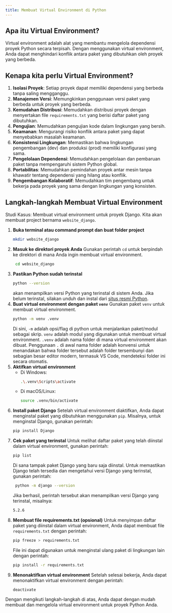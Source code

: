 ```yaml
---
title: Membuat Virtual Environment di Python
---
```


## Apa itu Virtual Environment?
Virtual environment adalah alat yang membantu mengelola dependensi proyek Python secara terpisah. Dengan menggunakan virtual environment, Anda dapat menghindari konflik antara paket yang dibutuhkan oleh proyek yang berbeda.

## Kenapa kita perlu Virtual Environment?
1. **Isolasi Proyek**: Setiap proyek dapat memiliki dependensi yang berbeda tanpa saling mengganggu.
2. **Manajemen Versi**: Memungkinkan penggunaan versi paket yang berbeda untuk proyek yang berbeda.
3. **Kemudahan Distribusi**: Memudahkan distribusi proyek dengan menyertakan file `requirements.txt` yang berisi daftar paket yang dibutuhkan.
4. **Pengujian**: Memudahkan pengujian kode dalam lingkungan yang bersih.
5. **Keamanan**: Mengurangi risiko konflik antara paket yang dapat menyebabkan masalah keamanan.
6. **Konsistensi Lingkungan**: Memastikan bahwa lingkungan pengembangan (dev) dan produksi (prod) memiliki konfigurasi yang sama.
7. **Pengelolaan Dependensi**: Memudahkan pengelolaan dan pembaruan paket tanpa mempengaruhi sistem Python global.
8. **Portabilitas**: Memudahkan pemindahan proyek antar mesin tanpa khawatir tentang dependensi yang hilang atau konflik.
9. **Pengembangan Kolaboratif**: Memudahkan tim pengembang untuk bekerja pada proyek yang sama dengan lingkungan yang konsisten.


## Langkah-langkah Membuat Virtual Environment
Studi Kasus: Membuat virtual environment untuk proyek Django. Kita akan membuat project bernama `website_django`.
1. **Buka terminal atau command prompt dan buat folder project**
   ```bash
   mkdir website_django
   ```
2. **Masuk ke direktori proyek Anda**
   Gunakan perintah `cd` untuk berpindah ke direktori di mana Anda ingin membuat virtual environment.
   ```bash
    cd website_django
    ```
3. **Pastikan Python sudah terinstal**
   ```bash
   python --version
   ```
   akan menampilkan versi Python yang terinstal di sistem Anda. Jika belum terinstal, silakan unduh dan instal dari [situs resmi Python](https://www.python.org/downloads/).
4. **Buat virtual environment dengan paket `venv`**
   Gunakan paket `venv` untuk membuat virtual environment.
   ```bash
   python -m venv .venv
   ```
   Di sini, `-m` adalah opsi/flag di python untuk menjalankan paket/modul sebagai skrip. `venv` adalah modul yang digunakan untuk membuat virtual environment. `.venv` adalah nama folder di mana virtual environment akan dibuat. Penggunaan `.` di awal nama folder adalah konvensi untuk menandakan bahwa folder tersebut adalah folder tersembunyi dan sebagian besar editor modern, termasuk VS Code, mendeteksi folder ini secara otomatis.
5. **Aktifkan virtual environment**
   - Di Windows:
     ```bash
     .\.venv\Scripts\activate
     ```
   - Di macOS/Linux:
     ```bash
     source .venv/bin/activate
     ```
6. **Install paket Django**
    Setelah virtual environment diaktifkan, Anda dapat menginstal paket yang dibutuhkan menggunakan `pip`. Misalnya, untuk menginstal Django, gunakan perintah:
    ```bash
    pip install Django
    ```
7. **Cek paket yang terinstal**
   Untuk melihat daftar paket yang telah diinstal dalam virtual environment, gunakan perintah:
   ```bash
   pip list
   ```
   Di sana tampak paket Django yang baru saja diinstal.
   Untuk memastikan Django telah tersedia dan mengetahui versi Django yang terinstal, gunakan perintah:
   ```bash
    python -m django --version
    ```
    Jika berhasil, perintah tersebut akan menampilkan versi Django yang terinstal, misalnya:
    ```bash
    5.2.6
    ```
8. **Membuat file requirements.txt (opsional)**
   Untuk menyimpan daftar paket yang diinstal dalam virtual environment, Anda dapat membuat file `requirements.txt` dengan perintah:
   ```bash
   pip freeze > requirements.txt
   ```
   File ini dapat digunakan untuk menginstal ulang paket di lingkungan lain dengan perintah:
   ```bash
   pip install -r requirements.txt
   ```
9. **Menonaktifkan virtual environment**
   Setelah selesai bekerja, Anda dapat menonaktifkan virtual environment dengan perintah:
   ```bash
   deactivate
   ```

Dengan mengikuti langkah-langkah di atas, Anda dapat dengan mudah membuat dan mengelola virtual environment untuk proyek Python Anda.